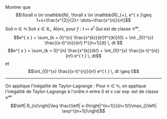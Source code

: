 Montrer que
$$\forall n \in \mathbb{N}, \forall x \in \mathbb{R}_{+}, e^{ x }\geq 1+x+\frac{x^{2}}{2}+ \dots+\frac{x^{n}}{n!}$$
Soit $n \in \mathbb{N}$
Soit $x \in \mathbb{R}_{+}$
Alors, pour $f : t \mapsto e^{ t }$
Qui est de classe $\mathcal{C}^{\infty}$, 
$$e^{ x } = \sum_{k = 0}^{n} \frac{x^{k}}{k!}f^{(k)}(0) + \int _{0}^{x} \frac{(x-t)^{n}}{n!} f^{(n+1)}(t) \, dt $$
$$e^{ x } = \sum_{k = 0}^{n} \frac{x^{k}}{k!} + \int_{0}^{x} \frac{(x-t)^{n}}{n!} e^{ t } \, dt$$
et 
$$\int_{0}^{x} \frac{(x-t)^{n}}{n!} e^{ t } \, dt \geq 0$$
___
On applique l'inégalité de Taylor-Lagrange :
Pour $n \in \mathbb{N}$, 
on applique l'inégalité de Taylor-Lagrange à l'ordre $n$ entre $0$ et $x$ car $\exp$ est de classe $\mathcal{C}^{\infty}$
$$\left| R_{n}\right|\leq \frac{\left| x-0\right|^{n+1}}{(n+1)!}\max_{}\left| \exp^{(n+1)}\right|$$